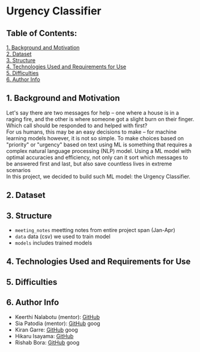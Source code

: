 # Urgency Classifier

## Table of Contents:
[1. Background and Motivation](https://github.com/acmucsd-projects/wi24-ai-team-1/blob/main/README.md#1-background-and-motivation)<br />
[2. Dataset](https://github.com/acmucsd-projects/wi24-ai-team-1/blob/main/README.md#2-dataset)
<br />
[3. Structure](https://github.com/acmucsd-projects/wi24-ai-team-1/blob/main/README.md#3-structure)
<br />
[4. Technologies Used and Requirements for Use](https://github.com/acmucsd-projects/wi24-ai-team-1/blob/main/README.md#4-technologies-used-and-requirements-for-use)
<br />
[5. Difficulties](https://github.com/acmucsd-projects/wi24-ai-team-1/blob/main/README.md#5-difficulties)
<br />
[6. Author Info](https://github.com/acmucsd-projects/wi24-ai-team-1/blob/main/README.md#6-author-info)

## 1. Background and Motivation
Let's say there are two messages for help – one where a house is in a raging fire, and the other is where someone got a slight burn on their finger. Which call should be responded to and helped with first?
<br />
For us humans, this may be an easy decisions to make – for machine learning models however, it is not so simple. To make choices based on "priority" or "urgency" based on text using ML is something that requires a complex natural language processing (NLP) model. Using a ML model with optimal accuracies and efficiency, not only can it sort which messages to be answered first and last, but also save countless lives in extreme scenarios
<br />
In this project, we decided to build such ML model: the Urgency Classifier.

## 2. Dataset

## 3. Structure
* `meeting_notes` meetting notes from entire project span (Jan-Apr)
* `data` data (csv) we used to train model
* `models` includes trained models

## 4. Technologies Used and Requirements for Use

## 5. Difficulties

## 6. Author Info
- Keerthi Nalabotu (mentor): [GitHub](https://github.com/keerthinalabotu)
- Sia Patodia (mentor): [GitHub](https://www.google.com/) goog
- Kiran Garre: [GitHub](https://www.google.com/) goog
- Hikaru Isayama: [GitHub](https://github.com/SeanIsayama)
- Rishab Bora: [GitHub](https://www.google.com/) goog


